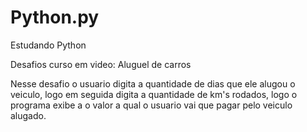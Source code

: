 # Python.py
Estudando Python

Desafios curso em video: 
Aluguel de carros

Nesse desafio o usuario digita a quantidade de dias que ele alugou o veiculo, logo em seguida digita a quantidade de km's rodados, logo o programa exibe a o valor a qual o usuario vai que pagar pelo veiculo alugado.
